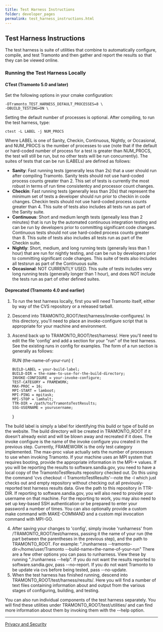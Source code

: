 ```yaml
---
title: Test Harness Instructions
folder: developer_pages
permalink: test_harness_instructions.html
---
```


## Test Harness Instructions

The test harness is suite of utilities that combine to automatically configure, compile, and test Tramonto and then gather and report the results so that they can be viewed online.

### Running the Test Harness Locally

#### CTest (Tramonto 5.0 and later)

Set the following options in your cmake configuration:

    -DTramonto_TEST_HARNESS_DEFAULT_PROCESSES=8 \  
    -DBUILD_TESTING=ON \

Setting the default number of processes is optional. After compiling, to run the test harness, type:

    ctest -L LABEL -j NUM_PROCS
    

Where LABEL is one of Sanity, Checkin, Continuous, Nightly, or Occasional, and NUM_PROCS is the number of processes to use (note that if the default or hard-coded number of process for a test is greater than NUM_PROCS, the test will still be run, but no other tests will be run concurrently). The suites of tests that can be run (LABELs) are defined as follows:

*   **Sanity**: Fast running tests (generally less than 2s) that a user should run after compiling Tramonto. Sanity tests should not use hard-coded process counts greater than 2\. This set of tests is currently the most robust in terms of run time consistentcy and processor count changes.
*   **Checkin**: Fast running tests (generally less than 20s) that represent the minimum set of tests a developer should run prior to checkin in code changes. Checkin tests should not use hard-coded process counts greater than 4\. This suite of tests also includes all tests run as part of the Sanity suite.
*   **Continuous**: Short and medium length tests (geneally less than 2 minutes) that is run by the automated continuous integration testing and can be run by developers prior to committing significant code changes. Continuous tests should not use hard-coded process counts greater than 8\. This suite of tests also includes all tests run as part of the Checkin suite.
*   **Nightly**: Short, medium, and long running tests (generally less than 1 hour) that are run for nightly testing, and can be run by developers prior to committing significant code changes. This suite of tests also includes all testsrun as part of the Continuous suite.
*   **Occasional**: NOT CURRENTLY USED. This suite of tests includes very long running tests (generally longer than 1 hour), and does NOT include the tests run as part of other defined suites.

#### Deprecated (Tramonto 4.0 and earlier)

1.  To run the test harness locally, first you will need Tramonto itself, either by way of the CVS repository or a released tarball.
2.  Descend into TRAMONTO_ROOT/test/harness/invoke-configures/. In this directory, you'll need to place an invoke-configure script that is appropriate for your machine and environment.
3.  Ascend back up to TRAMONTO_ROOT/test/harness/. Here you'll need to edit the file 'config' and add a section for your "run" of the test harness. See the existing runs in config for examples. The form of a run section is generally as follows:  

    RUN (the-name-of-your-run) {      
      
        BUILD-LABEL = your-build-label;
        BUILD-DIR = the-name-to-use-for-the-build-directory;
        INVOKE-CONFIGURE = your-invoke-configure;
        TEST-CATEGORY = FRAMEWORK;
        MAX-PROC = 16;
        MPI-START = lamboot;
        MPI-PING = mpitask;
        MPI-STOP = lamhalt;
        TTR-DIR = /path/to/TramontoTestResults;
        SSG-USERNAME = yourusername;
        
    }

The build label is simply a label for identifying this build or type of build on the website. 
The build directory will be created in TRAMONTO_ROOT if it doesn't already exist and will be blown away and recreated if it does. 
The invoke configure is the name of the invoke configure you created in the previous step. 
Currently, FRAMEWORK is the only test category implemented. 
The max-proc value actually sets the number of processors to use when invoking Tramonto. 
If your machine uses an MPI system that requires booting, provide the appropriate information in the MPI-* values. 
If you will be reporting the results to software.sandia.gov, you need to have a local copy of the TramontoTestResults repository checked out.
Do this using the command 'cvs checkout -l TramontoTestResults'--note the -l which just checks out and empty repository without checking out all previously-reported test harness results data. 
Give the path to this repository in TTR-DIR. If reporting to software.sandia.gov, you will also need to provide your username on that machine. 
For the reporting to work, you may also need to set up key-based SSH authentication or be prepared to enter your password a number of times. 
You can also optionally provide a custom make command with MAKE-COMMAND and a custom mpi invocation command with MPI-GO.

4.  After saving your changes to 'config', simply invoke 'runharness' from /TRAMONTO_ROOT/test/harness, passing it the name of your run (the part between the parentheses in the previous step), and the path to TRAMONTO_ROOT. For example: "./runharness --tramonto-dir=/home/user/Tramonto --build-name=the-name-of-your-run" There are a few other options you can pass to runharness. View these by running "./runharness --help". If you do not want the results reported to software.sandia.gov, pass --no-report. If you do not want Tramonto to be update via cvs before being tested, pass --no-update.
5.  When the test harness has finished running, descend into TRAMONTO_ROOT/test/harness/results/. Here you will find a number of text files containing information about and output from the various stages of configuring, building, and testing.

You can also run individual components of the test harness separately. You will find these utilities under TRAMONTO_ROOT/test/utilities/ and can find more information about them by invoking them with the --help option.

***

<a href="http://www.sandia.gov/general/privacy-security/index.html">Privacy and Security</a>  


